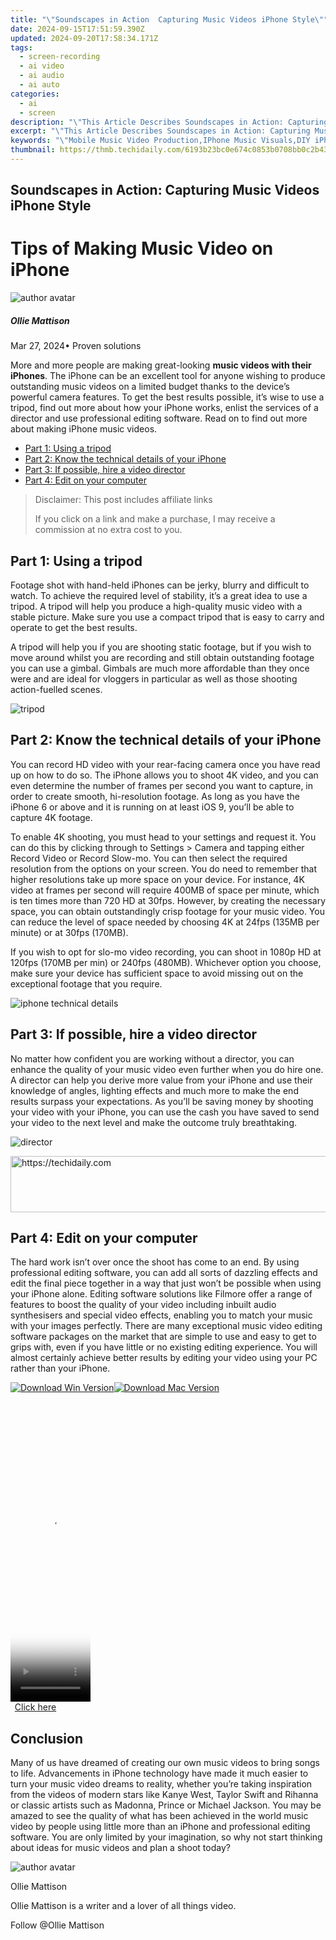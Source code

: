 ```yaml
---
title: "\"Soundscapes in Action  Capturing Music Videos iPhone Style\""
date: 2024-09-15T17:51:59.390Z
updated: 2024-09-20T17:58:34.171Z
tags: 
  - screen-recording
  - ai video
  - ai audio
  - ai auto
categories: 
  - ai
  - screen
description: "\"This Article Describes Soundscapes in Action: Capturing Music Videos iPhone Style\""
excerpt: "\"This Article Describes Soundscapes in Action: Capturing Music Videos iPhone Style\""
keywords: "\"Mobile Music Video Production,IPhone Music Visuals,DIY iPhone Music Videos,Live Sound Effects on iPhone,Audio-Visual iPhone Projects,Creative iPhone Film Techniques,Capturing Cinematography with iPhone\""
thumbnail: https://thmb.techidaily.com/6193b23bc0e674c0853b0708bb0c2b43a5237bddcffe969ab0d29845fe4343ae.jpg
---
```


## Soundscapes in Action: Capturing Music Videos iPhone Style

# Tips of Making Music Video on iPhone

![author avatar](https://images.wondershare.com/filmora/article-images/ollie-mattison.jpg)

##### Ollie Mattison

 Mar 27, 2024• Proven solutions

 More and more people are making great-looking **music videos with their iPhones**. The iPhone can be an excellent tool for anyone wishing to produce outstanding music videos on a limited budget thanks to the device’s powerful camera features. To get the best results possible, it’s wise to use a tripod, find out more about how your iPhone works, enlist the services of a director and use professional editing software. Read on to find out more about making iPhone music videos.

* [Part 1: Using a tripod](#part1)
* [Part 2: Know the technical details of your iPhone](#part2)
* [Part 3: If possible, hire a video director](#part3)
* [Part 4: Edit on your computer](#part4)

>  Disclaimer: This post includes affiliate links
>
>  If you click on a link and make a purchase, I may receive a commission at no extra cost to you.
>

## Part 1: Using a tripod

 Footage shot with hand-held iPhones can be jerky, blurry and difficult to watch. To achieve the required level of stability, it’s a great idea to use a tripod. A tripod will help you produce a high-quality music video with a stable picture. Make sure you use a compact tripod that is easy to carry and operate to get the best results.

 A tripod will help you if you are shooting static footage, but if you wish to move around whilst you are recording and still obtain outstanding footage you can use a gimbal. Gimbals are much more affordable than they once were and are ideal for vloggers in particular as well as those shooting action-fuelled scenes.

![tripod](https://images.wondershare.com/filmora/article-images/jellyfish-metal-spring-tripod.jpg)

## Part 2: Know the technical details of your iPhone

 You can record HD video with your rear-facing camera once you have read up on how to do so. The iPhone allows you to shoot 4K video, and you can even determine the number of frames per second you want to capture, in order to create smooth, hi-resolution footage. As long as you have the iPhone 6 or above and it is running on at least iOS 9, you’ll be able to capture 4K footage.

 To enable 4K shooting, you must head to your settings and request it. You can do this by clicking through to Settings > Camera and tapping either Record Video or Record Slow-mo. You can then select the required resolution from the options on your screen. You do need to remember that higher resolutions take up more space on your device. For instance, 4K video at frames per second will require 400MB of space per minute, which is ten times more than 720 HD at 30fps. However, by creating the necessary space, you can obtain outstandingly crisp footage for your music video. You can reduce the level of space needed by choosing 4K at 24fps (135MB per minute) or at 30fps (170MB).

 If you wish to opt for slo-mo video recording, you can shoot in 1080p HD at 120fps (170MB per min) or 240fps (480MB). Whichever option you choose, make sure your device has sufficient space to avoid missing out on the exceptional footage that you require.

![iphone technical details](https://images.wondershare.com/filmora/article-images/Shooting-iPhone.jpg)

## Part 3: If possible, hire a video director

 No matter how confident you are working without a director, you can enhance the quality of your music video even further when you do hire one. A director can help you derive more value from your iPhone and use their knowledge of angles, lighting effects and much more to make the end results surpass your expectations. As you’ll be saving money by shooting your video with your iPhone, you can use the cash you have saved to send your video to the next level and make the outcome truly breathtaking.

![director](https://images.wondershare.com/filmora/article-images/director.jpg)

<!-- affiliate ads begin -->
<a href="https://aligracehair.sjv.io/c/5597632/1997722/19272" target="_top" id="1997722">
  <img src="//a.impactradius-go.com/display-ad/19272-1997722" border="0" alt="https://techidaily.com" width="728" height="90"/>
</a>
<img height="0" width="0" src="https://aligracehair.sjv.io/i/5597632/1997722/19272" style="position:absolute;visibility:hidden;" border="0" />
<!-- affiliate ads end -->

## Part 4: Edit on your computer

 The hard work isn’t over once the shoot has come to an end. By using professional editing software, you can add all sorts of dazzling effects and edit the final piece together in a way that just won’t be possible when using your iPhone alone. Editing software solutions like Filmore offer a range of features to boost the quality of your video including inbuilt audio synthesisers and special video effects, enabling you to match your music with your images perfectly. There are many exceptional music video editing software packages on the market that are simple to use and easy to get to grips with, even if you have little or no existing editing experience. You will almost certainly achieve better results by editing your video using your PC rather than your iPhone.

[![Download Win Version](https://images.wondershare.com/filmora/guide/download-btn-win.jpg)](https://tools.techidaily.com/wondershare/filmora/download/)[![Download Mac Version](https://images.wondershare.com/filmora/guide/download-btn-mac.jpg)](https://tools.techidaily.com/wondershare/filmora/download/)

<!-- affiliate ads begin -->
<span id="1993647">
					<video width="128" height="480" style="cursor:pointer"
           poster="//a.impactradius-go.com/display-clicktoplayimage/1993647.png"
           onclick="if(!this.playClicked){this.play();this.setAttribute('controls',true);this.playClicked=true;}">
	   <source src="//a.impactradius-go.com/display-ad/22993-1993647">
	   <img src="//a.impactradius-go.com/display-clicktoplayimage/1993647.png" style="border: none; height: 100%; width: 100%; object-fit: contain">
	</video>
	<div style="width:80px;text-align:center"><a href="javascript:window.open(decodeURIComponent('https%3A%2F%2Fhomestyler.sjv.io%2Fc%2F5597632%2F1993647%2F22993'), '_blank');void(0);">Click here</a></div>
</span>
<img height="0" width="0" src="https://imp.pxf.io/i/5597632/1993647/22993" style="position:absolute;visibility:hidden;" border="0" />
<!-- affiliate ads end -->

## Conclusion

 Many of us have dreamed of creating our own music videos to bring songs to life. Advancements in iPhone technology have made it much easier to turn your music video dreams to reality, whether you’re taking inspiration from the videos of modern stars like Kanye West, Taylor Swift and Rihanna or classic artists such as Madonna, Prince or Michael Jackson. You may be amazed to see the quality of what has been achieved in the world music video by people using little more than an iPhone and professional editing software. You are only limited by your imagination, so why not start thinking about ideas for music videos and plan a shoot today?

![author avatar](https://images.wondershare.com/filmora/article-images/ollie-mattison.jpg)

Ollie Mattison

Ollie Mattison is a writer and a lover of all things video.

Follow @Ollie Mattison


<ins class="adsbygoogle"
     style="display:block"
     data-ad-format="autorelaxed"
     data-ad-client="ca-pub-7571918770474297"
     data-ad-slot="1223367746"></ins>



<ins class="adsbygoogle"
     style="display:block"
     data-ad-client="ca-pub-7571918770474297"
     data-ad-slot="8358498916"
     data-ad-format="auto"
     data-full-width-responsive="true"></ins>




